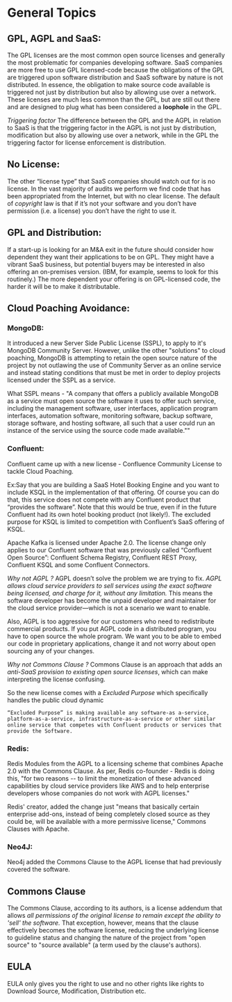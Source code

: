 # General Topics

## GPL, AGPL and SaaS:
The GPL licenses are the most common open source licenses and generally the most problematic for companies developing software. SaaS companies are more free to use GPL licensed-code because the obligations of the GPL are triggered upon software distribution and SaaS software by nature is not distributed. In essence, the obligation to make source code available is triggered not just by distribution but also by allowing use over a network. These licenses are much less common than the GPL, but are still out there and are designed to plug what has been considered a **loophole** in the GPL.

*Triggering factor*
The difference between the GPL and the AGPL in relation to SaaS is that the triggering factor in the AGPL is not just by distribution, modification but also by allowing use over a network, while in the GPL the triggering factor for license enforcement is distribution.

## No License:
The other “license type” that SaaS companies should watch out for is no license. In the vast majority of audits we perform we find code that has been appropriated from the Internet, but with no clear license. The default of *copyright* law is that if it’s not your software and you don’t have permission (i.e. a license) you don’t have the right to use it.

## GPL and Distribution:
If a start-up is looking for an M&A exit in the future should consider how dependent they want their applications to be on GPL. They might have a vibrant SaaS business, but potential buyers may be interested in also offering an on-premises version. (IBM, for example, seems to look for this routinely.) The more dependent your offering is on GPL-licensed code, the harder it will be to make it distributable. 

## Cloud Poaching Avoidance:

### MongoDB:
It introduced a new Server Side Public License (SSPL), to apply to it's MongoDB Community Server. However, unlike the other "solutions" to cloud poaching, MongoDB is attempting to retain the open source nature of the project by not outlawing the use of Community Server as an online service and instead stating conditions that must be met in order to deploy projects licensed under the SSPL as a service.

What SSPL means - "A company that offers a publicly available MongoDB as a service must open source the software it uses to offer such service, including the management software, user interfaces, application program interfaces, automation software, monitoring software, backup software, storage software, and hosting software, all such that a user could run an instance of the service using the source code made available.""

### Confluent:
Confluent came up with a new license - Confluence Community License to tackle Cloud Poaching. 

Ex:Say that you are building a SaaS Hotel Booking Engine and you want to include KSQL in the implementation of that offering. Of course you can do that, this service does not compete with any Confluent product that “provides the software”. Note that this would be true, even if in the future Confluent had its own hotel booking product (not likely!). The excluded purpose for KSQL is limited to competition with Confluent’s SaaS offering of KSQL.

Apache Kafka is licensed under Apache 2.0. The license change only applies to our Confluent software that was previously called “Confluent Open Source”: Confluent Schema Registry, Confluent REST Proxy, Confluent KSQL and some Confluent Connectors.

*Why not AGPL ?*
AGPL doesn’t solve the problem we are trying to fix. *AGPL allows cloud service providers to sell services using the exact software being licensed, and charge for it, without any limitation.* This means the software developer has become the unpaid developer and maintainer for the cloud service provider—which is not a scenario we want to enable.

Also, AGPL is too aggressive for our customers who need to redistribute commercial products.  If you put AGPL code in a distributed program, you have to open source the whole program. We want you to be able to embed our code in proprietary applications, change it and not worry about open sourcing any of your changes.

*Why not Commons Clause ?*
Commons Clause is an approach that adds an *anti-SaaS provision to existing open source licenses*, which can make interpreting the license confusing.

So the new license comes with a *Excluded Purpose* which specifically handles the public cloud dynamic
```
“Excluded Purpose” is making available any software-as a-service, platform-as-a-service, infrastructure-as-a-service or other similar online service that competes with Confluent products or services that provide the Software.
```

### Redis:
Redis Modules from the AGPL to a licensing scheme that combines Apache 2.0 with the Commons Clause. As per, Redis co-founder - Redis is doing this, "for two reasons -- to limit the monetization of these advanced capabilities by cloud service providers like AWS and to help enterprise developers whose companies do not work with AGPL licenses."

Redis' creator, added the change just "means that basically certain enterprise add-ons, instead of being completely closed source as they could be, will be available with a more permissive license," Commons Clauses with Apache.


### Neo4J:
Neo4j added the Commons Clause to the AGPL license that had previously covered the software.

## Commons Clause
The Commons Clause, according to its authors, is a license addendum that allows *all permissions of the original license to remain except the ability to 'sell' the software.* That exception, however, means that the clause effectively becomes the software license, reducing the underlying license to guideline status and changing the nature of the project from "open source" to "source available" (a term used by the clause's authors). 

## EULA
EULA only gives you the right to use and no other rights like rights to Download Source, Modification, Distribution etc.
